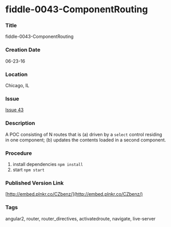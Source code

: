 fiddle-0043-ComponentRouting
======

### Title

fiddle-0043-ComponentRouting


### Creation Date

06-23-16


### Location

Chicago, IL


### Issue

[Issue 43](https://github.com/bradyhouse/house/issues/43)


### Description

A POC consisting of N routes that is (a) driven by a `select` control residing in one 
component;  (b) updates  the contents loaded in a second component.


### Procedure

1.  install dependencies `npm install`
2.  start `npm start`


### Published Version Link

[http://embed.plnkr.co/CZbenz/](http://embed.plnkr.co/CZbenz/)


### Tags

angular2, router, router_directives, activatedroute, navigate, live-server
